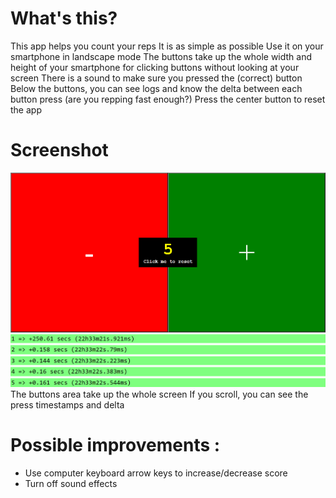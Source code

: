# What's this?
This app helps you count your reps
It is as simple as possible
Use it on your smartphone in landscape mode
The buttons take up the whole width and height of your smartphone for clicking buttons without looking at your screen
There is a sound to make sure you pressed the (correct) button
Below the buttons, you can see logs and know the delta between each button press (are you repping fast enough?)
Press the center button to reset the app

# Screenshot
![Screenshot](docs/screenshot.png)
The buttons area take up the whole screen
If you scroll, you can see the press timestamps and delta

# Possible improvements :
* Use computer keyboard arrow keys to increase/decrease score
* Turn off sound effects